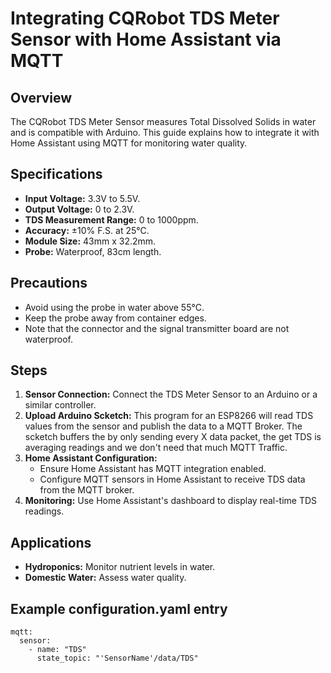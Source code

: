 # Integrating CQRobot TDS Meter Sensor with Home Assistant via MQTT

## Overview
The CQRobot TDS Meter Sensor measures Total Dissolved Solids in water and is compatible with Arduino. This guide explains how to integrate it with Home Assistant using MQTT for monitoring water quality.

## Specifications
- **Input Voltage:** 3.3V to 5.5V.
- **Output Voltage:** 0 to 2.3V.
- **TDS Measurement Range:** 0 to 1000ppm.
- **Accuracy:** ±10% F.S. at 25°C.
- **Module Size:** 43mm x 32.2mm.
- **Probe:** Waterproof, 83cm length.

## Precautions
- Avoid using the probe in water above 55°C.
- Keep the probe away from container edges.
- Note that the connector and the signal transmitter board are not waterproof.

## Steps
1. **Sensor Connection:** Connect the TDS Meter Sensor to an Arduino or a similar controller.
2. **Upload Arduino Scketch:** This program for an ESP8266 will read TDS values from the sensor and publish the data to a MQTT Broker. The scketch buffers the by only sending every X data packet, the get TDS is averaging readings and we don't need that much MQTT Traffic. 
3. **Home Assistant Configuration:**
   - Ensure Home Assistant has MQTT integration enabled.
   - Configure MQTT sensors in Home Assistant to receive TDS data from the MQTT broker.
4. **Monitoring:** Use Home Assistant's dashboard to display real-time TDS readings.

## Applications
- **Hydroponics:** Monitor nutrient levels in water.
- **Domestic Water:** Assess water quality.


## Example configuration.yaml entry
```
mqtt:
  sensor:
    - name: "TDS"
      state_topic: "'SensorName'/data/TDS"
```
